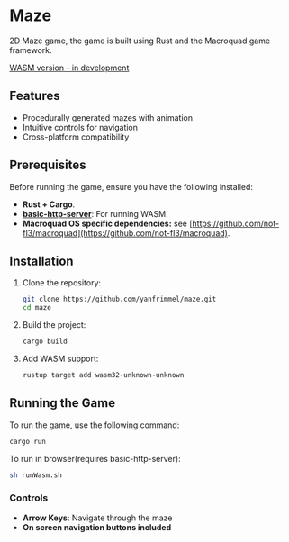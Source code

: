 # Maze

2D Maze game, the game is built using Rust and the Macroquad game framework.

[WASM version - in development](https://yanfrimmel.github.io/maze/)

## Features

- Procedurally generated mazes with animation
- Intuitive controls for navigation
- Cross-platform compatibility

## Prerequisites

Before running the game, ensure you have the following installed:

- **Rust + Cargo**.
- **[basic-http-server](https://github.com/brson/basic-http-server)**: For running WASM.
- **Macroquad OS specific dependencies:** see [https://github.com/not-fl3/macroquad](https://github.com/not-fl3/macroquad).

## Installation

1. Clone the repository:

   ```bash
   git clone https://github.com/yanfrimmel/maze.git
   cd maze
   ```

2. Build the project:

   ```bash
   cargo build
   ```
3. Add WASM support:

   ```bash
   rustup target add wasm32-unknown-unknown
   ```
## Running the Game

To run the game, use the following command:

```bash
cargo run
```
To run in browser(requires basic-http-server):


```bash
sh runWasm.sh
```

### Controls

- **Arrow Keys**: Navigate through the maze
- **On screen navigation buttons included**
